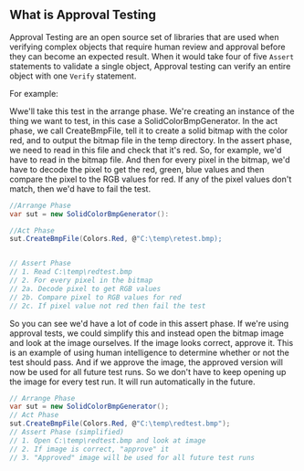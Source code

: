 ## What is Approval Testing

Approval Testing are an open source set of libraries that are  used when verifying complex objects that require human review and approval before they can become an expected result. 
When it would take four of five `Assert` statements to validate a single object, Approval testing can verify an entire object with one `Verify` statement.

For example:

Wwe'll take this test in the arrange phase. We're creating an instance of the thing we want to test, in this case a SolidColorBmpGenerator. In the act phase, we call CreateBmpFile, tell it to create a solid bitmap with the color red, and to output the bitmap file in the temp directory. In the assert phase, we need to read in this file and check that it's red. So, for example, we'd have to read in the bitmap file. And then for every pixel in the bitmap, we'd have to decode the pixel to get the red, green, blue values and then compare the pixel to the RGB values for red. If any of the pixel values don't match, then we'd have to fail the test.

```C#
//Arrange Phase
var sut = new SolidColorBmpGenerator():

//Act Phase
sut.CreateBmpFile(Colors.Red, @"C:\temp\retest.bmp);


// Assert Phase
// 1. Read C:\temp\redtest.bmp
// 2. For every pixel in the bitmap
// 2a. Decode pixel to get RGB values
// 2b. Compare pixel to RGB values for red
// 2c. If pixel value not red then fail the test
```
So you can see we'd have a lot of code in this assert phase. If we're using approval tests, we could simplify this and instead open the bitmap image and look at the image ourselves. If the image looks correct, approve it. This is an example of using human intelligence to determine whether or not the test should pass. And if we approve the image, the approved version will now be used for all future test runs. So we don't have to keep opening up the image for every test run. It will run automatically in the future. 
```C#
// Arrange Phase
var sut = new SolidColorBmpGenerator();
// Act Phase
sut.CreateBmpFile(Colors.Red, @"C:\temp\redtest.bmp");
// Assert Phase (simplified)
// 1. Open C:\temp\redtest.bmp and look at image
// 2. If image is correct, "approve" it
// 3. "Approved" image will be used for all future test runs
```

